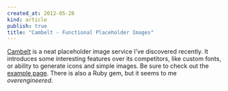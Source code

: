 ```yaml
---
created_at: 2012-05-28 
kind: article
publish: true
title: "Cambelt - Functional Placeholder Images"
---
```


[Cambelt](http://cambelt.co) is a neat placeholder image service I’ve discovered recently. It introduces some interesting features over its competitors, like custom fonts, or ability to generate icons and simple images. Be sure to check out the [example page](http://cambelt.co/#simple-examples). There is also a Ruby gem, but it seems to me *overengineered*. 
